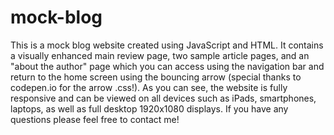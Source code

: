 # mock-blog
This is a mock blog website created using JavaScript and HTML. It contains a visually enhanced main review page, two sample article pages, and an "about the author" page which you can access using the navigation bar
and return to the home screen using the bouncing arrow (special thanks to codepen.io for the arrow .css!). As you can see, the website is fully responsive and can be viewed on all devices such as iPads, smartphones,
laptops, as well as full desktop 1920x1080 displays. If you have any questions please feel free to contact me!
